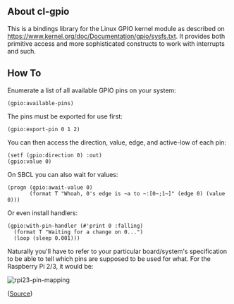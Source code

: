 ## About cl-gpio
This is a bindings library for the Linux GPIO kernel module as described on <https://www.kernel.org/doc/Documentation/gpio/sysfs.txt>. It provides both primitive access and more sophisticated constructs to work with interrupts and such.

## How To
Enumerate a list of all available GPIO pins on your system:

    (gpio:available-pins)

The pins must be exported for use first:

    (gpio:export-pin 0 1 2)

You can then access the direction, value, edge, and active-low of each pin:

    (setf (gpio:direction 0) :out)
    (gpio:value 0)

On SBCL you can also wait for values:

    (progn (gpio:await-value 0)
           (format T "Whoah, 0's edge is ~a to ~:[0~;1~]" (edge 0) (value 0)))

Or even install handlers:

    (gpio:with-pin-handler (#'print 0 :falling)
      (format T "Waiting for a change on 0...")
      (loop (sleep 0.001)))

Naturally you'll have to refer to your particular board/system's specification to be able to tell which pins are supposed to be used for what. For the Raspberry Pi 2/3, it would be:

![rpi23-pin-mapping](https://az835927.vo.msecnd.net/sites/iot/Resources/images/PinMappings/RP2_Pinout.png)

([Source](https://developer.microsoft.com/en-us/windows/iot/docs/pinmappingsrpi))
